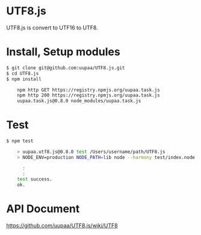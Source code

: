UTF8.js
=========

UTF8.js is convert to UTF16 to UTF8.

# Install, Setup modules

```sh
$ git clone git@github.com:uupaa/UTF8.js.git
$ cd UTF8.js
$ npm install

    npm http GET https://registry.npmjs.org/uupaa.task.js
    npm http 200 https://registry.npmjs.org/uupaa.task.js
    uupaa.task.js@0.8.0 node_modules/uupaa.task.js
```

# Test

```sh
$ npm test

    > uupaa.utf8.js@0.8.0 test /Users/username/path/UTF8.js
    > NODE_ENV=production NODE_PATH=lib node --harmony test/index.node.js; open test/index.html

      :
      :
    test success.
    ok.
```

# API Document

https://github.com/uupaa/UTF8.js/wiki/UTF8


